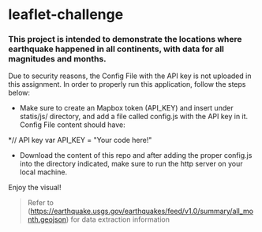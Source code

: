 # leaflet-challenge

### This project is intended to demonstrate the locations where earthquake happened in all continents, with data for all magnitudes and months.


Due to security reasons, the Config File with the API key is not uploaded in this assignment. In order to properly run this application, follow the steps below:

* Make sure to create an Mapbox token (API_KEY) and insert under statis/js/ directory, and add a file called config.js with the API key in it.
Config File content should have:

*// API key
var API_KEY = "Your code here!"

* Download the content of this repo and after adding the proper config.js into the directory indicated, make sure to run the http server on your local machine.

Enjoy the visual!

> Refer to (https://earthquake.usgs.gov/earthquakes/feed/v1.0/summary/all_month.geojson) for data extraction information
